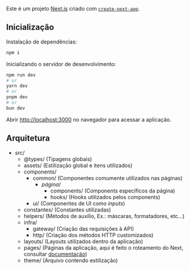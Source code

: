 Este é um projeto [Next.js](https://nextjs.org/) criado com [`create-next-app`](https://github.com/vercel/next.js/tree/canary/packages/create-next-app).

## Inicialização

Instalação de dependências:
```bash
npm i
```

Inicializando o servidor de desenvolvimento:
```bash
npm run dev
# or
yarn dev
# or
pnpm dev
# or
bun dev
```

Abrir [http://localhost:3000](http://localhost:3000) no navegador para acessar a aplicação.

## Arquitetura

- src/
  - @types/ (Tipagens globais)
  - assets/ (Estilização global e itens utilizados)
  - components/
    - common/ (Componentes comumente utilizados nas páginas)
      - _*página*_/
        - components/ (Components específicos da página)
        - hooks/ (Hooks utilizados pelos components)
    - ui/ (Componentes de UI como _inputs_)
  - constantes/ (Constantes utilizadas)
  - helpers/ (Métodos de auxílio, Ex.: máscaras, formatadores, etc...)
  - infra/
    - gateway/ (Criação das requisições à API)
    - http/ (Criação dos métodos HTTP customizados)
  - layouts/ (Layouts utilizados dentro da aplicação)
  - pages/ (Páginas da aplicação, aqui é feito o roteamento do Next, consultar [documentação](https://nextjs.org/docs))
  - theme/ (Arquivo contendo estilização)
